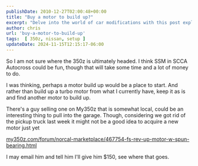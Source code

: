 ```yaml
---
publishDate: 2010-12-27T02:00:48+00:00
title: "Buy a motor to build up?"
excerpt: "Delve into the world of car modifications with this post exploring the possibilities for a 350z motor build for SCCA Autocross."
author: chris
url: 'buy-a-motor-to-build-up'
tags:  [ 350z, nissan, setup ] 
updateDate: 2024-11-15T12:15:17-06:00
---
```


So I am not sure where the 350z is ultimately headed. I think SSM in SCCA Autocross could be fun, though that will take some time and a lot of money to do.

I was thinking, perhaps a motor build up would be a place to start. And rather than build up a turbo motor from what I currently have, keep it as is and find another motor to build up.

There's a guy selling one on My350z that is somewhat local, could be an interesting thing to pull into the garage. Though, considering we got rid of the pickup truck last week it might not be a good idea to acquire a new motor just yet

<a href="https://my350z.com/forum/norcal-marketplace/467754-fs-rev-up-motor-w-spun-bearing.html">my350z.com/forum/norcal-marketplace/467754-fs-rev-up-motor-w-spun-bearing.html</a>

I may email him and tell him I'll give him $150, see where that goes.
